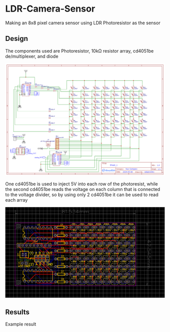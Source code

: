 # LDR-Camera-Sensor
Making an 8x8 pixel camera sensor using LDR Photoresistor as the sensor

## Design

The components used are Photoresistor, 10kΩ resistor array, cd4051be de/multiplexer, and diode

<img src="assets/image/Schematic.png" width=700></img>

One cd4051be is used to inject 5V into each row of the photoresist, while the second cd4051be reads the voltage on each column that is connected to the voltage divider, so by using only 2 cd4051be it can be used to read each array

<img src="assets/image/PCB.png" width=700></img>

## Results

Example result

